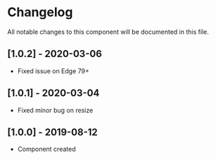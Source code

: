 # Changelog
All notable changes to this component will be documented in this file.

## [1.0.2] - 2020-03-06
- Fixed issue on Edge 79+

## [1.0.1] - 2020-03-04
- Fixed minor bug on resize

## [1.0.0] - 2019-08-12
- Component created
